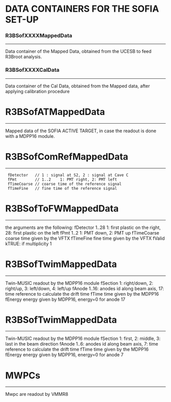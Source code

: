 
# DATA CONTAINERS FOR THE SOFIA SET-UP

### R3BSofXXXXMappedData
------------------------
Data container of the Mapped Data, obtained from the UCESB to feed R3Broot analysis.

### R3BSofXXXXCalData
-----------------
Data container of the Cal Data, obtained from the Mapped data, after applying calibration procedure



# R3BSofATMappedData
--------------------------
Mapped data of the SOFIA ACTIVE TARGET, in case the readout is done with a MDPP16 module.

# R3BSofComRefMappedData
------------------------
     fDetector   // 1 : signal at S2, 2 : signal at Cave C
     fPmt        // 1..2    1: PMT right, 2: PMT left
     fTimeCoarse // coarse time of the reference signal
     fTimeFine   // fine time of the reference signal

# R3BSofToFWMappedData
----------------------
the arguments are the following:
     fDetector   1..28   1: first plastic on the right, 28: first plastic on the left
     fPmt        1..2    1: PMT down, 2: PMT up
     fTimeCoarse coarse time given by the VFTX
     fTimeFine   fine time given by the VFTX
     fValid      kTRUE: if multiplicity 1 


# R3BSofTwimMappedData
--------------------------
Twin-MUSIC readout by the MDPP16 module
    fSection       1: right/down, 2: right/up, 3: left/down, 4: left/up
    fAnode         1..16: anodes id along beam axis, 17: time reference to calculate the drift time
    fTime          time given by the MDPP16
    fEnergy        energy given by MDPP16, energy=0 for anode 17


# R3BSofTwimMappedData
--------------------------
Twin-MUSIC readout by the MDPP16 module
    fSection       1: first, 2: middle, 3: last in the beam direction
    fAnode         1..6: anodes id along beam axis, 7: time reference to calculate the drift time
    fTime          time given by the MDPP16
    fEnergy        energy given by MDPP16, energy=0 for anode 7


# MWPCs
-------
Mwpc are readout by VMMR8
